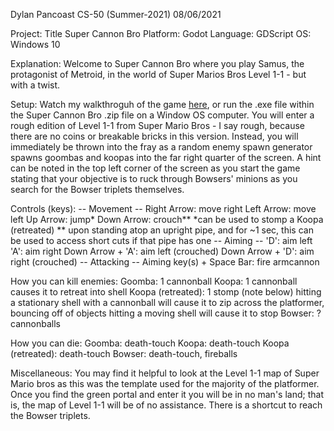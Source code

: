 Dylan Pancoast
CS-50 (Summer-2021)
08/06/2021


Project:    Title Super Cannon Bro
Platform:   Godot
Language:   GDScript
OS: Windows 10







Explanation:
Welcome to Super Cannon Bro where you play Samus, the protagonist of Metroid, in the world of Super Marios Bros Level 1-1 - but with a twist.


Setup:
Watch my walkthroguh of the game [here](https://youtu.be/4V9HTVQ7IpQ), or run the .exe file within the Super Cannon Bro .zip file on a Window OS computer.
You will enter a rough edition of Level 1-1 from Super Mario Bros - I say rough, because there are no coins or breakable bricks in this version.
Instead, you will immediately be thrown into the fray as a random enemy spawn generator spawns goombas and koopas into the far right quarter of the screen.
A hint can be noted in the top left corner of the screen as you start the game stating that your objective is to ruck through Bowsers' minions as you search for the Bowser triplets themselves.


Controls (keys):
            -- Movement --
Right Arrow:                move right
Left Arrow:                 move left
Up Arrow:                   jump*
Down Arrow:                 crouch**
                                        *can be used to stomp a Koopa (retreated)
                                        ** upon standing atop an upright pipe, and for ~1 sec, this can be used to access short cuts if that pipe has one
            -- Aiming --
'D':                        aim left
'A':                        aim right
Down Arrow + 'A':           aim left (crouched)
Down Arrow + 'D':           aim right (crouched)
            -- Attacking --
Aiming key(s) + Space Bar:  fire armcannon


How you can kill enemies:
Goomba:                     1 cannonball
Koopa:                      1 cannonball causes it to retreat into shell
Koopa (retreated):          1 stomp (note below)
                                hitting a stationary shell with a cannonball will cause it to zip across the platformer, bouncing off of objects
                                hitting  a moving shell will cause it to stop
Bowser:                     ? cannonballs


How you can die:
Goomba:                     death-touch
Koopa:                      death-touch
Koopa (retreated):          death-touch
Bowser:                     death-touch, fireballs


Miscellaneous:
You may find it helpful to look at the Level 1-1 map of Super Mario bros as this was the template used for the majority of the platformer.
Once you find the green portal and enter it you will be in no man's land; that is, the map of Level 1-1 will be of no assistance.
There is a shortcut to reach the Bowser triplets.
